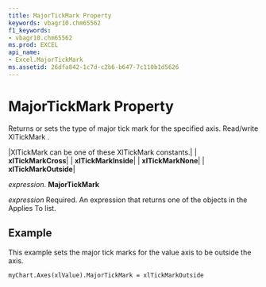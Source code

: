 ```yaml
---
title: MajorTickMark Property
keywords: vbagr10.chm65562
f1_keywords:
- vbagr10.chm65562
ms.prod: EXCEL
api_name:
- Excel.MajorTickMark
ms.assetid: 26dfa842-1c7d-c2b6-b647-7c110b1d5626
---
```



# MajorTickMark Property

Returns or sets the type of major tick mark for the specified axis. Read/write XlTickMark .



|XlTickMark can be one of these XlTickMark constants.|
| **xlTickMarkCross**|
| **xlTickMarkInside**|
| **xlTickMarkNone**|
| **xlTickMarkOutside**|

 _expression_. **MajorTickMark**

 _expression_ Required. An expression that returns one of the objects in the Applies To list.

## Example

This example sets the major tick marks for the value axis to be outside the axis.


```
myChart.Axes(xlValue).MajorTickMark = xlTickMarkOutside
```



